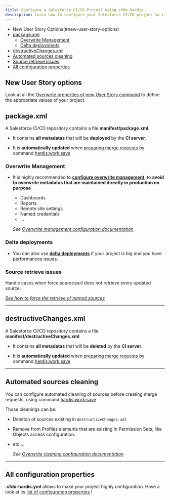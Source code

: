 ```yaml
---
title: Configure a Salesforce CI/CD Project using sfdx-hardis
description: Learn how to configure your Salesforce CI/CD project so it works easily with VsCode SFDX Hardis
---
```

<!-- markdownlint-disable MD013 -->

- New User Story Options(#new-user-story-options)
- [package.xml](#packagexml)
  * [Overwrite Management](#overwrite-management)
  * [Delta deployments](#delta-deployments)
- [destructiveChanges.xml](#destructivechangesxml)
- [Automated sources cleaning](#automated-sources-cleaning)
- [Source retrieve issues](#source-retrieve-issues)
- [All configuration properties](#all-configuration-properties)

## New User Story options

Look at all the [Overwrite properties of new User Story command](https://sfdx-hardis.cloudity.com/hardis/work/new/) to define the appropriate values of your project.

## package.xml

A Salesforce CI/CD repository contains a file **manifest/package.xml**.

- It contains **all metadatas** that will be **deployed** by the **CI server**.

- It is **automatically updated** when [preparing merge requests](salesforce-ci-cd-publish-task.md#prepare-merge-request) by command [hardis:work:save](https://sfdx-hardis.cloudity.com/hardis/work/save/)

### Overwrite Management

- It is highly recommended to [**configure overwrite management**](salesforce-ci-cd-config-overwrite.md), to **avoid to overwrite metadatas that are maintained directly in production on purpose**
  - Dashboards
  - Reports
  - Remote site settings
  - Named credentials
  - ...

  _See [Overwrite management configuration documentation](salesforce-ci-cd-config-overwrite.md)_

### Delta deployments

- You can also use [**delta deployments**](salesforce-ci-cd-config-delta-deployment.md) if your project is big and you have performances issues.

### Source retrieve issues

Handle cases when force:source:pull does not retrieve every updated source.

_[See how to force the retrieve of named sources](salesforce-ci-cd-retrieve.md)_

___

## destructiveChanges.xml

A Salesforce CI/CD repository contains a file **manifest/destructiveChanges.xml**.

- It contains **all metadatas** that will be **deleted** by the **CI server**.

- It is **automatically updated** when [preparing merge requests](salesforce-ci-cd-publish-task.md#prepare-merge-request) by command [hardis:work:save](https://sfdx-hardis.cloudity.com/hardis/work/save/)

___

## Automated sources cleaning

You can configure automated cleaning of sources before creating merge requests, using command [hardis:work:save](https://sfdx-hardis.cloudity.com/hardis/work/save/)

Those cleanings can be:

- Deletion of sources existing in `destructiveChanges.xml`
- Remove from Profiles elements that are existing in Permission Sets, like Objects access configuration.
- etc ...

  _See [Overwrite cleaning configuration documentation](salesforce-ci-cd-config-cleaning.md)_

___

## All configuration properties

**.sfdx-hardis.yml** allows to make your project highly configuration. Have a look at its [list of configuration properties](schema/sfdx-hardis-json-schema-parameters.html) !
